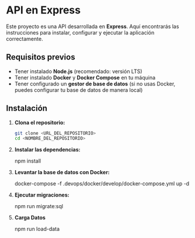 # API en Express

Este proyecto es una API desarrollada en **Express**. Aquí encontrarás las instrucciones para instalar, configurar y ejecutar la aplicación correctamente.

## Requisitos previos

- Tener instalado **Node.js** (recomendado: versión LTS)
- Tener instalado **Docker** y **Docker Compose** en tu máquina
- Tener configurado un **gestor de base de datos** (si no usas Docker, puedes configurar tu base de datos de manera local)

## Instalación

1. **Clona el repositorio:**

   ```bash
   git clone <URL_DEL_REPOSITORIO>
   cd <NOMBRE_DEL_REPOSITORIO>

2. **Instalar las dependencias:**

   npm install

3. **Levantar la base de datos con Docker:**

   docker-compose -f .devops/docker/develop/docker-compose.yml up -d

4. **Ejecutar migraciones:**

   npm run migrate:sql

5. **Carga Datos**

   npm run load-data     
